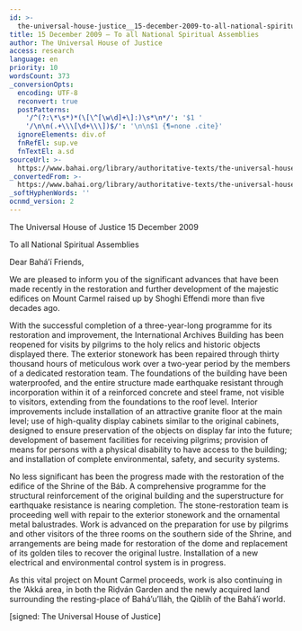 ```yaml
---
id: >-
  the-universal-house-justice__15-december-2009-to-all-national-spiritual-assemblies__2274342832__en
title: 15 December 2009 – To all National Spiritual Assemblies
author: The Universal House of Justice
access: research
language: en
priority: 10
wordsCount: 373
_conversionOpts:
  encoding: UTF-8
  reconvert: true
  postPatterns:
    '/^(?:\*\s*)*(\[\^[\w\d]+\]:)\s*\n*/': '$1 '
    '/\n\n(.+\\\[\d+\\\])$/': '\n\n$1 {¶=none .cite}'
  ignoreElements: div.of
  fnRefEl: sup.ve
  fnTextEl: a.sd
sourceUrl: >-
  https://www.bahai.org/library/authoritative-texts/the-universal-house-of-justice/messages/20091215_001/20091215_001.xhtml
_convertedFrom: >-
  https://www.bahai.org/library/authoritative-texts/the-universal-house-of-justice/messages/20091215_001/20091215_001.xhtml
_softHyphenWords: ''
ocnmd_version: 2
---
```

The Universal House of Justice
15 December 2009

To all National Spiritual Assemblies

Dear Bahá’í Friends,

We are pleased to inform you of the significant advances that have been made recently in the restoration and further development of the majestic edifices on Mount Carmel raised up by Shoghi Effendi more than five decades ago.

With the successful completion of a three-year-long programme for its restoration and improvement, the International Archives Building has been reopened for visits by pilgrims to the holy relics and historic objects displayed there. The exterior stonework has been repaired through thirty thousand hours of meticulous work over a two-year period by the members of a dedicated restoration team. The foundations of the building have been waterproofed, and the entire structure made earthquake resistant through incorporation within it of a reinforced concrete and steel frame, not visible to visitors, extending from the foundations to the roof level. Interior improvements include installation of an attractive granite floor at the main level; use of high-quality display cabinets similar to the original cabinets, designed to ensure preservation of the objects on display far into the future; development of basement facilities for receiving pilgrims; provision of means for persons with a physical disability to have access to the building; and installation of complete environmental, safety, and security systems.

No less significant has been the progress made with the restoration of the edifice of the Shrine of the Báb. A comprehensive programme for the structural reinforcement of the original building and the superstructure for earthquake resistance is nearing completion. The stone-restoration team is proceeding well with repair to the exterior stonework and the ornamental metal balustrades. Work is advanced on the preparation for use by pilgrims and other visitors of the three rooms on the southern side of the Shrine, and arrangements are being made for restoration of the dome and replacement of its golden tiles to recover the original lustre. Installation of a new electrical and environmental control system is in progress.

As this vital project on Mount Carmel proceeds, work is also continuing in the ‘Akká area, in both the Riḍván Garden and the newly acquired land surrounding the resting-place of Bahá’u’lláh, the Qiblih of the Bahá’í world.

\[signed: The Universal House of Justice\]
